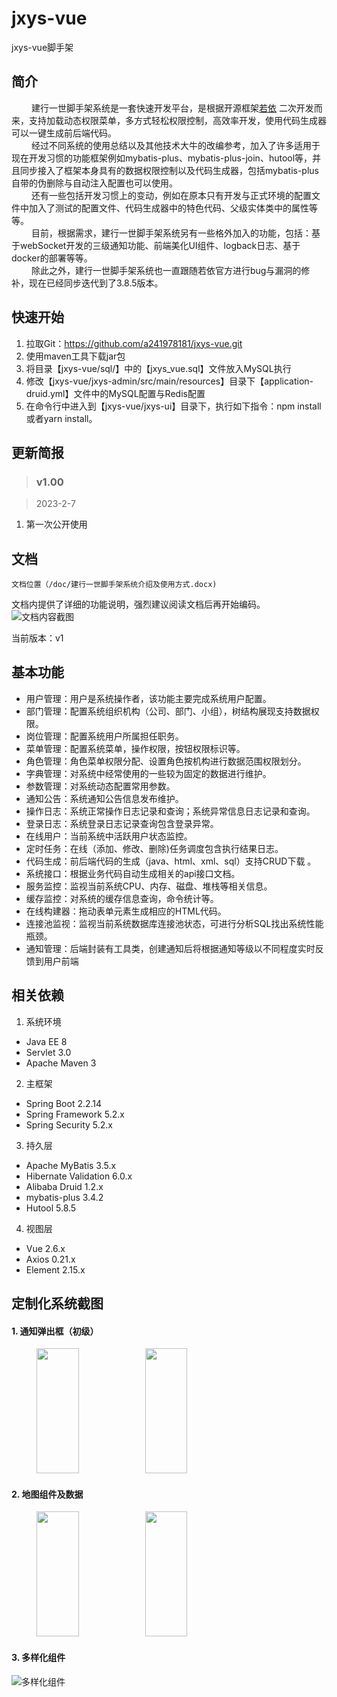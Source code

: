 # jxys-vue

jxys-vue脚手架

## 简介

&emsp;&emsp; 建行一世脚手架系统是一套快速开发平台，是根据开源框架[若依](https://github.com/yangzongzhuan/RuoYi-Vue)
二次开发而来，支持加载动态权限菜单，多方式轻松权限控制，高效率开发，使用代码生成器可以一键生成前后端代码。<br>
&emsp;&emsp;
经过不同系统的使用总结以及其他技术大牛的改编参考，加入了许多适用于现在开发习惯的功能框架例如mybatis-plus、mybatis-plus-join、hutool等，并且同步接入了框架本身具有的数据权限控制以及代码生成器，包括mybatis-plus自带的伪删除与自动注入配置也可以使用。<br>
&emsp;&emsp; 还有一些包括开发习惯上的变动，例如在原本只有开发与正式环境的配置文件中加入了测试的配置文件、代码生成器中的特色代码、父级实体类中的属性等等。<br>
&emsp;&emsp; 目前，根据需求，建行一世脚手架系统另有一些格外加入的功能，包括：基于webSocket开发的三级通知功能、前端美化UI组件、logback日志、基于docker的部署等等。<br>
&emsp;&emsp; 除此之外，建行一世脚手架系统也一直跟随若依官方进行bug与漏洞的修补，现在已经同步迭代到了3.8.5版本。

## 快速开始

1. 拉取Git：https://github.com/a241978181/jxys-vue.git
2. 使用maven工具下载jar包
3. 将目录【jxys-vue/sql/】中的【jxys_vue.sql】文件放入MySQL执行
4. 修改【jxys-vue/jxys-admin/src/main/resources】目录下【application-druid.yml】文件中的MySQL配置与Redis配置
5. 在命令行中进入到【jxys-vue/jxys-ui】目录下，执行如下指令：npm install或者yarn install。

## 更新简报

> ### v1.00
>

> 2023-2-7

1. 第一次公开使用

## 文档

    文档位置（/doc/建行一世脚手架系统介绍及使用方式.docx)

文档内提供了详细的功能说明，强烈建议阅读文档后再开始编码。
![文档内容截图](https://s1.ax1x.com/2023/02/07/pSgc07n.png "文档内容截图")

当前版本：v1

## 基本功能

- 用户管理：用户是系统操作者，该功能主要完成系统用户配置。
- 部门管理：配置系统组织机构（公司、部门、小组），树结构展现支持数据权限。
- 岗位管理：配置系统用户所属担任职务。
- 菜单管理：配置系统菜单，操作权限，按钮权限标识等。
- 角色管理：角色菜单权限分配、设置角色按机构进行数据范围权限划分。
- 字典管理：对系统中经常使用的一些较为固定的数据进行维护。
- 参数管理：对系统动态配置常用参数。
- 通知公告：系统通知公告信息发布维护。
- 操作日志：系统正常操作日志记录和查询；系统异常信息日志记录和查询。
- 登录日志：系统登录日志记录查询包含登录异常。
- 在线用户：当前系统中活跃用户状态监控。
- 定时任务：在线（添加、修改、删除)任务调度包含执行结果日志。
- 代码生成：前后端代码的生成（java、html、xml、sql）支持CRUD下载 。
- 系统接口：根据业务代码自动生成相关的api接口文档。
- 服务监控：监视当前系统CPU、内存、磁盘、堆栈等相关信息。
- 缓存监控：对系统的缓存信息查询，命令统计等。
- 在线构建器：拖动表单元素生成相应的HTML代码。
- 连接池监视：监视当前系统数据库连接池状态，可进行分析SQL找出系统性能瓶颈。
- 通知管理：后端封装有工具类，创建通知后将根据通知等级以不同程度实时反馈到用户前端

## 相关依赖

1. 系统环境

- Java EE 8
- Servlet 3.0
- Apache Maven 3

2. 主框架

- Spring Boot 2.2.14
- Spring Framework 5.2.x
- Spring Security 5.2.x

3. 持久层

- Apache MyBatis 3.5.x
- Hibernate Validation 6.0.x
- Alibaba Druid 1.2.x
- mybatis-plus 3.4.2
- Hutool 5.8.5

4. 视图层

- Vue 2.6.x
- Axios 0.21.x
- Element 2.15.x

## 定制化系统截图

#### 1. 通知弹出框（初级）

<figure>
    <!--通知红点-->
    <img src="https://s1.ax1x.com/2023/02/07/pSgcXBd.png" width="40%" height="200">
    <!--通知弹出框-->
    <img src="https://s1.ax1x.com/2023/02/07/pSgcjHA.png" width="40%" height="200">
</figure>

#### 2. 地图组件及数据

<figure>
    <!--地图组件-->
    <img src="https://s1.ax1x.com/2023/02/07/pSggS4P.png" width="40%" height="200">
    <!--地区数据-->
    <img src="https://s1.ax1x.com/2023/02/07/pSgcxAI.png" width="40%" height="200">
</figure>

#### 3. 多样化组件

![多样化组件](https://s1.ax1x.com/2023/02/07/pSgczNt.png "多样化组件")



